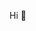 Hi 👋
<!--
<img src='[relative path]' alt=""></img>
<h1 align="center">Hi 👋, I'm Amr Elmansoury</h1>
<h3 align="center">I'm a passionate frontend developer based in Canada 🍁. I describe myself as a developer who loves coding, open source, and the web platform ❤️</h3>

<img  align="right" alt="coding" width="400" src="https://miro.medium.com/max/1360/1*IRGHmiGsa16stedQvIaZfw.gif">

<p align="left"> <img src="https://komarev.com/ghpvc/?username=vampmora&label=Profile%20views&color=0e75b6&style=flat" alt="vampmora" /> </p>

<p align="left"> <a href="https://twitter.com/mora123456" target="blank"><img src="https://img.shields.io/twitter/follow/mora123456?logo=twitter&style=for-the-badge" alt="mora123456" /></a> </p>

- 🌱 I’m currently learning **React Native.**

- 👨‍💻 All of my projects are available at [/* */](/* */)

- 📫 How to reach me **vampmora@gmail.com ,**

<h3 align="left">Connect with me:</h3>
<p align="left">
<a href="https://codepen.io/vampmora" target="blank"><img align="center" src="https://raw.githubusercontent.com/rahuldkjain/github-profile-readme-generator/master/src/images/icons/Social/codepen.svg" alt="vampmora" height="30" width="40" /></a>
<a href="https://twitter.com/mora123456" target="blank"><img align="center" src="https://raw.githubusercontent.com/rahuldkjain/github-profile-readme-generator/master/src/images/icons/Social/twitter.svg" alt="mora123456" height="30" width="40" /></a>
<a href="https://linkedin.com/in/amr elmansoury" target="blank"><img align="center" src="https://raw.githubusercontent.com/rahuldkjain/github-profile-readme-generator/master/src/images/icons/Social/linked-in-alt.svg" alt="amr elmansoury" height="30" width="40" /></a>
<a href="https://codesandbox.com/amr-elmansoury" target="blank"><img align="center" src="https://raw.githubusercontent.com/rahuldkjain/github-profile-readme-generator/master/src/images/icons/Social/codesandbox.svg" alt="amr-elmansoury" height="30" width="40" /></a>
<a href="https://instagram.com/codind_is_magic1" target="blank"><img align="center" src="https://raw.githubusercontent.com/rahuldkjain/github-profile-readme-generator/master/src/images/icons/Social/instagram.svg" alt="codind_is_magic1" height="30" width="40" /></a>
</p>

<h3 align="left">Languages and Tools:</h3>
<p align="left"> <a href="https://getbootstrap.com" target="_blank" rel="noreferrer"> <img src="https://raw.githubusercontent.com/devicons/devicon/master/icons/bootstrap/bootstrap-plain-wordmark.svg" alt="bootstrap" width="40" height="40"/> </a> <a href="https://www.w3schools.com/css/" target="_blank" rel="noreferrer"> <img src="https://raw.githubusercontent.com/devicons/devicon/master/icons/css3/css3-original-wordmark.svg" alt="css3" width="40" height="40"/> </a> <a href="https://www.w3.org/html/" target="_blank" rel="noreferrer"> <img src="https://raw.githubusercontent.com/devicons/devicon/master/icons/html5/html5-original-wordmark.svg" alt="html5" width="40" height="40"/> </a> <a href="https://developer.mozilla.org/en-US/docs/Web/JavaScript" target="_blank" rel="noreferrer"> <img src="https://raw.githubusercontent.com/devicons/devicon/master/icons/javascript/javascript-original.svg" alt="javascript" width="40" height="40"/> </a> <a href="https://reactjs.org/" target="_blank" rel="noreferrer"> <img src="https://raw.githubusercontent.com/devicons/devicon/master/icons/react/react-original-wordmark.svg" alt="react" width="40" height="40"/> </a> </p>

<p><img align="left" src="https://github-readme-stats.vercel.app/api/top-langs?username=vampmora&show_icons=true&locale=en&layout=compact" alt="vampmora" /></p>

<p>&nbsp;<img align="center" src="https://github-readme-stats.vercel.app/api?username=vampmora&show_icons=true&locale=en" alt="vampmora" /></p>

<p><img align="center" src="https://github-readme-streak-stats.herokuapp.com/?user=vampmora&" alt="vampmora" /></p>

-->


<!--
**vampmora/vampmora** is a ✨ _special_ ✨ repository because its `README.md` (this file) appears on your GitHub profile.

Here are some ideas to get you started:

- 🔭 I’m currently working on ...
- 🌱 I’m currently learning ...
- 👯 I’m looking to collaborate on ...
- 🤔 I’m looking for help with ...
- 💬 Ask me about ...
- 📫 How to reach me: ...
- 😄 Pronouns: ...
- ⚡ Fun fact: ...
-->
